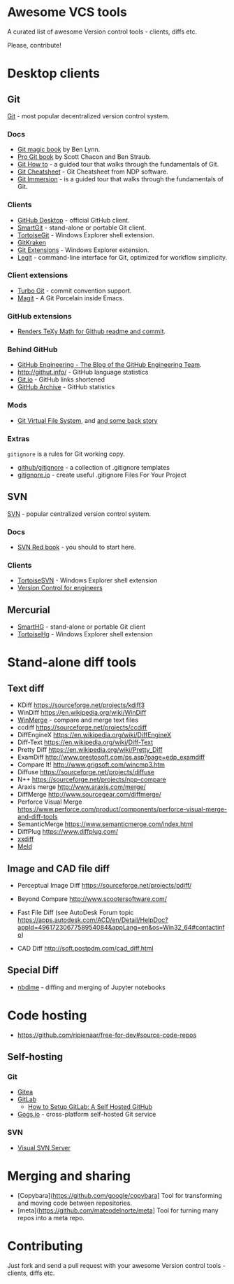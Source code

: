 # Awesome VCS tools
A curated list of awesome Version control tools - clients, diffs etc.

Please, contribute!

# Desktop clients

## Git

[Git](https://git-scm.com/) - most popular decentralized version control system.

### Docs

* [Git magic book](http://www-cs-students.stanford.edu/~blynn/gitmagic/) by Ben Lynn.
* [Pro Git book](https://git-scm.com/book) by Scott Chacon and Ben Straub.
* [Git How to](https://githowto.com/) - a guided tour that walks through the fundamentals of Git.
* [Git Cheatsheet](http://ndpsoftware.com/git-cheatsheet.html) - Git Cheatsheet from NDP software.
* [Git Immersion](http://gitimmersion.com/) - is a guided tour that walks through the fundamentals of Git.

### Clients

* [GitHub Desktop](https://desktop.github.com/) - official GitHub client.
* [SmartGit](http://www.syntevo.com/smartgit/) - stand-alone or portable Git client.
* [TortoiseGit](https://tortoisegit.org/) - Windows Explorer shell extension.
* [GitKraken](https://www.gitkraken.com)
* [Git Extensions](http://gitextensions.github.io/) - Windows Explorer extension.
* [Legit](http://www.git-legit.org/) - command-line interface for Git, optimized for workflow simplicity.

### Client extensions

* [Turbo Git](https://github.com/labs-js/turbo-git) - commit convention support.
* [Magit](https://github.com/magit/magit) - A Git Porcelain inside Emacs.

### GitHub extensions

* [Renders TeXy Math for Github readme and commit](https://github.com/leegao/readme2tex).

### Behind GitHub

* [GitHub Engineering - The Blog of the GitHub Engineering Team](https://githubengineering.com).
* http://githut.info/ - GitHub language statistics
* [Git.io](https://git.io/) - GitHub links shortened
* [GitHub Archive](https://www.githubarchive.org/) - GitHub statistics

### Mods

* [Git Virtual File System](https://github.com/Microsoft/gvfs), and [and some back story](https://blogs.msdn.microsoft.com/bharry/2017/02/03/scaling-git-and-some-back-story/)

### Extras

`gitignore` is a rules for Git working copy.
* [github/gitignore](https://github.com/github/gitignore) - a collection of .gitignore templates
* [gitignore.io](https://www.gitignore.io/) - create useful .gitignore Files For Your Project

## SVN

[SVN](http://subversion.apache.org/) - popular centralized version control system.

### Docs

* [SVN Red book](http://svnbook.red-bean.com/) - you should to start here.

### Clients

* [TortoiseSVN](https://tortoisesvn.net/)  - Windows Explorer shell extension
* [Version Control for engineers](http://soft.postpdm.com/)

## Mercurial

* [SmartHG](http://www.syntevo.com/smartgit/) - stand-alone or portable Git client
* [TortoiseHg](http://tortoisehg.bitbucket.org/) - Windows Explorer shell extension

# Stand-alone diff tools

## Text diff

* KDiff https://sourceforge.net/projects/kdiff3
* WinDiff https://en.wikipedia.org/wiki/WinDiff
* [WinMerge](https://sourceforge.net/projects/winmerge) - compare and merge text files
* ccdiff https://sourceforge.net/projects/ccdiff
* DiffEngineX https://en.wikipedia.org/wiki/DiffEngineX
* Diff-Text https://en.wikipedia.org/wiki/Diff-Text
* Pretty Diff https://en.wikipedia.org/wiki/Pretty_Diff
* ExamDiff http://www.prestosoft.com/ps.asp?page=edp_examdiff
* Compare It! http://www.grigsoft.com/wincmp3.htm
* Diffuse https://sourceforge.net/projects/diffuse
* N++ https://sourceforge.net/projects/npp-compare
* Araxis merge http://www.araxis.com/merge/
* DiffMerge http://www.sourcegear.com/diffmerge/    
* Perforce Visual Merge https://www.perforce.com/product/components/perforce-visual-merge-and-diff-tools
* SemanticMerge https://www.semanticmerge.com/index.html
* DiffPlug https://www.diffplug.com/
* [xxdiff](http://furius.ca/xxdiff/)
* [Meld](http://meldmerge.org/)

## Image and CAD file diff

* Perceptual Image Diff https://sourceforge.net/projects/pdiff/
* Beyond Compare http://www.scootersoftware.com/

* Fast File Diff (see AutoDesk Forum topic https://apps.autodesk.com/ACD/en/Detail/HelpDoc?appId=4961723067758954084&appLang=en&os=Win32_64#contactinfo)
* CAD Diff http://soft.postpdm.com/cad_diff.html

## Special Diff

* [nbdime](https://github.com/jupyter/nbdime) - diffing and merging of Jupyter notebooks

# Code hosting

* https://github.com/ripienaar/free-for-dev#source-code-repos

## Self-hosting

### Git

* [Gitea](https://github.com/go-gitea/gitea)
* [GitLab](https://about.gitlab.com/)
  * [How to Setup GitLab: A Self Hosted GitHub](https://scotch.io/tutorials/how-to-setup-gitlab-a-self-hosted-github)
* [Gogs.io](https://gogs.io/) - cross-platform  self-hosted Git service
### SVN

* [Visual SVN Server](https://www.visualsvn.com/server/)

# Merging and sharing
* [Copybara](https://github.com/google/copybara] Tool for transforming and moving code between repositories.
* [meta](https://github.com/mateodelnorte/meta] Tool for turning many repos into a meta repo.

# Contributing

Just fork and send a pull request with your awesome Version control tools - clients, diffs etc.

